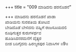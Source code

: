 +++
title = "009 ಮಾಡಿದನು ಹರನೊಡನೆ"

+++
ಮಾಡಿದನು ಹರನೊಡನೆ ಖಾಡಾ  
ಖಾಡಿಯನು ಸುರಪತಿಯ ತೋಟವ  
ಬೇಡಿದೊಡೆ ಬೇಳಿದನು ವಹ್ನಿಗೆ ರಾಜಸೂಯದಲಿ  
ರೂಢಿಗುತ್ತರ ಕುರುಗಳರ್ಥವ  
ಹೂಡಿಸಿದನರಮನೆಗೆ ದೈತ್ಯರ  
ಬೀಡ ಬರಿಗೈದನು ಹಿರಣ್ಯಕಪುರ ನಿವಾಸಿಗಳ      ॥9॥